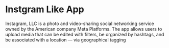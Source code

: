 # Instgram Like App 
Instagram, LLC is a photo and video-sharing social networking service owned by the American company Meta Platforms. The app allows users to upload media that can be edited with filters, be organized by hashtags, and be associated with a location — via geographical tagging
